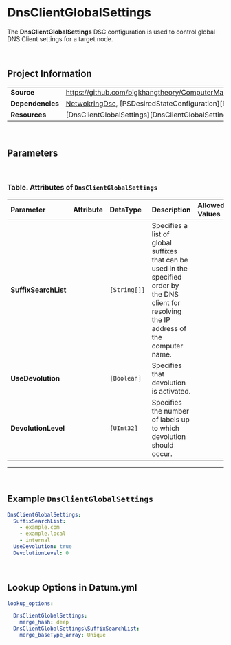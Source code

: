﻿# DnsClientGlobalSettings

The **DnsClientGlobalSettings** DSC configuration is used to control global DNS Client settings for a target node.

<br />

## Project Information

|                  |                                                                                                                                    |
| ---------------- | ---------------------------------------------------------------------------------------------------------------------------------- |
| **Source**       | https://github.com/bigkhangtheory/ComputerManagementTasks/tree/master/ComputerManagementTasks/DscResources/DnsClientGlobalSettings |
| **Dependencies** | [NetwokringDsc][NetworkingDsc], [PSDesiredStateConfiguration][PSDesiredStateConfiguration]                                         |
| **Resources**    | [DnsClientGlobalSettings][DnsClientGlobalSettings]                                                                                 |

<br />

## Parameters

<br />

### Table. Attributes of `DnsClientGlobalSettings`

| Parameter            | Attribute | DataType     | Description                                                                                                                                      | Allowed Values |
| :------------------- | :-------- | :----------- | :----------------------------------------------------------------------------------------------------------------------------------------------- | :------------- |
| **SuffixSearchList** |           | `[String[]]` | Specifies a list of global suffixes that can be used in the specified order by the DNS client for resolving the IP address of the computer name. |                |
| **UseDevolution**    |           | `[Boolean]`  | Specifies that devolution is activated.                                                                                                          |                |
| **DevolutionLevel**  |           | `[UInt32]`   | Specifies the number of labels up to which devolution should occur.                                                                              |                |

---

<br />

## Example `DnsClientGlobalSettings`

```yaml
DnsClientGlobalSettings:
  SuffixSearchList:
    - example.com
    - example.local
    - internal
  UseDevolution: true
  DevolutionLevel: 0

```

<br />

## Lookup Options in Datum.yml

```yaml
lookup_options:

  DnsClientGlobalSettings:
    merge_hash: deep
  DnsClientGlobalSettings\SuffixSearchList:
    merge_baseType_array: Unique

```

<br />

[AccessControlDsc]: https://github.com/mcollera/AccessControlDsc
[Chocolatey]: https://github.com/gaelcolas/Chocolatey
[ComputerManagementDsc]: https://github.com/dsccommunity/ComputerManagementDsc
[xPSDesiredStateConfiguration]: https://github.com/dsccommunity/xPSDesiredStateConfiguration

[AccessControlResourceHelper]: https://github.com/mcollera/AccessControlDsc
[ActiveDirectoryAccessEntry]: https://github.com/mcollera/AccessControlDsc
[ActiveDirectoryAuditRuleEntry]: https://github.com/mcollera/AccessControlDsc
[FileSystemAuditRuleEntry]: https://github.com/mcollera/AccessControlDsc
[NTFSAccessEntry]: https://github.com/mcollera/AccessControlDsc
[RegistryAccessEntry]: https://github.com/mcollera/AccessControlDsc

[ChocolateyFeature]: https://github.com/gaelcolas/Chocolatey
[ChocolateyPackage]: https://github.com/gaelcolas/Chocolatey
[ChocolateyPin]: https://github.com/gaelcolas/Chocolatey
[ChocolateySetting]: https://github.com/gaelcolas/Chocolatey
[ChocolateySoftware]: https://github.com/gaelcolas/Chocolatey
[ChocolateySource]: https://github.com/gaelcolas/Chocolatey

[Computer]: https://github.com/dsccommunity/ComputerManagementDsc/wiki/Computer
[IEEnhancedSecurityConfiguration]: https://github.com/dsccommunity/ComputerManagementDsc/wiki/IEEnhancedSecurityConfiguration
[OfflineDomainJoin]: https://github.com/dsccommunity/ComputerManagementDsc/wiki/OfflineDomainJoin
[PendingReboot]: https://github.com/dsccommunity/ComputerManagementDsc/wiki/PendingReboot
[PowerPlan]: https://github.com/dsccommunity/ComputerManagementDsc/wiki/PowerPlan
[PowerShellExecutionPolicy]: https://github.com/dsccommunity/ComputerManagementDsc/wiki/PowerShellExecutionPolicy
[RemoteDesktopAdmin]: https://github.com/dsccommunity/ComputerManagementDsc/wiki/RemoteDesktopAdmin
[ScheduledTask]: https://github.com/dsccommunity/ComputerManagementDsc/wiki/ScheduledTask
[SmbServerConfiguration]: https://github.com/dsccommunity/ComputerManagementDsc/wiki/SmbServerConfiguration
[SmbShare]: https://github.com/dsccommunity/ComputerManagementDsc/wiki/SmbShare
[SystemLocale]: https://github.com/dsccommunity/ComputerManagementDsc/wiki/SystemLocale
[TimeZone]: https://github.com/dsccommunity/ComputerManagementDsc/wiki/TimeZone
[UserAccountControl]: https://github.com/dsccommunity/ComputerManagementDsc/wiki/UserAccountControl
[VirtualMemory]: https://github.com/dsccommunity/ComputerManagementDsc/wiki/VirtualMemory
[WindowsCapability]: https://github.com/dsccommunity/ComputerManagementDsc/wiki/WindowsCapability
[WindowsEventLog]: https://github.com/dsccommunity/ComputerManagementDsc/wiki/WindowsEventLog
[xWindowsFeature]: https://github.com/dsccommunity/xPSDesiredStateConfiguration

[AccessControlDsc]: https://github.com/mcollera/AccessControlDsc
[Chocolatey]: https://github.com/gaelcolas/Chocolatey
[ComputerManagementDsc]: https://github.com/dsccommunity/ComputerManagementDsc
[xPSDesiredStateConfiguration]: https://github.com/dsccommunity/xPSDesiredStateConfiguration

[AccessControlResourceHelper]: https://github.com/mcollera/AccessControlDsc
[ActiveDirectoryAccessEntry]: https://github.com/mcollera/AccessControlDsc
[ActiveDirectoryAuditRuleEntry]: https://github.com/mcollera/AccessControlDsc
[FileSystemAuditRuleEntry]: https://github.com/mcollera/AccessControlDsc
[NTFSAccessEntry]: https://github.com/mcollera/AccessControlDsc
[RegistryAccessEntry]: https://github.com/mcollera/AccessControlDsc

[ChocolateyFeature]: https://github.com/gaelcolas/Chocolatey
[ChocolateyPackage]: https://github.com/gaelcolas/Chocolatey
[ChocolateyPin]: https://github.com/gaelcolas/Chocolatey
[ChocolateySetting]: https://github.com/gaelcolas/Chocolatey
[ChocolateySoftware]: https://github.com/gaelcolas/Chocolatey
[ChocolateySource]: https://github.com/gaelcolas/Chocolatey

[Computer]: https://github.com/dsccommunity/ComputerManagementDsc/wiki/Computer
[IEEnhancedSecurityConfiguration]: https://github.com/dsccommunity/ComputerManagementDsc/wiki/IEEnhancedSecurityConfiguration
[OfflineDomainJoin]: https://github.com/dsccommunity/ComputerManagementDsc/wiki/OfflineDomainJoin
[PendingReboot]: https://github.com/dsccommunity/ComputerManagementDsc/wiki/PendingReboot
[PowerPlan]: https://github.com/dsccommunity/ComputerManagementDsc/wiki/PowerPlan
[PowerShellExecutionPolicy]: https://github.com/dsccommunity/ComputerManagementDsc/wiki/PowerShellExecutionPolicy
[RemoteDesktopAdmin]: https://github.com/dsccommunity/ComputerManagementDsc/wiki/RemoteDesktopAdmin
[ScheduledTask]: https://github.com/dsccommunity/ComputerManagementDsc/wiki/ScheduledTask
[SmbServerConfiguration]: https://github.com/dsccommunity/ComputerManagementDsc/wiki/SmbServerConfiguration
[SmbShare]: https://github.com/dsccommunity/ComputerManagementDsc/wiki/SmbShare
[SystemLocale]: https://github.com/dsccommunity/ComputerManagementDsc/wiki/SystemLocale
[TimeZone]: https://github.com/dsccommunity/ComputerManagementDsc/wiki/TimeZone
[UserAccountControl]: https://github.com/dsccommunity/ComputerManagementDsc/wiki/UserAccountControl
[VirtualMemory]: https://github.com/dsccommunity/ComputerManagementDsc/wiki/VirtualMemory
[WindowsCapability]: https://github.com/dsccommunity/ComputerManagementDsc/wiki/WindowsCapability
[WindowsEventLog]: https://github.com/dsccommunity/ComputerManagementDsc/wiki/WindowsEventLog
[xWindowsFeature]: https://github.com/dsccommunity/xPSDesiredStateConfiguration

[NetworkingDsc]: https://github.com/dsccommunity/NetworkingDsc/wiki
[DefaultGatewayAddress]: https://github.com/dsccommunity/NetworkingDsc/wiki/DefaultGatewayAddress
[DnsClientGlobalSetting]: https://github.com/dsccommunity/NetworkingDsc/wiki/DnsClientGlobalSetting
[DnsConnectionSuffix]: https://github.com/dsccommunity/NetworkingDsc/wiki/DnsConnectionSuffix
[DnsServerAddress]: https://github.com/dsccommunity/NetworkingDsc/wiki/DnsServerAddress
[Firewall]: https://github.com/dsccommunity/NetworkingDsc/wiki/Firewall
[FirewallProfile]: https://github.com/dsccommunity/NetworkingDsc/wiki/FirewallProfile
[HostsFile]: https://github.com/dsccommunity/NetworkingDsc/wiki/HostsFile
[IPAddress]: https://github.com/dsccommunity/NetworkingDsc/wiki/IPAddress
[IPAddressOption]: https://github.com/dsccommunity/NetworkingDsc/wiki/IPAddressOption
[NetAdapterAdvancedProperty]: https://github.com/dsccommunity/NetworkingDsc/wiki/NetAdapterAdvancedProperty
[NetAdapterBinding]: https://github.com/dsccommunity/NetworkingDsc/wiki/NetAdapterBinding
[NetAdapterLso]: https://github.com/dsccommunity/NetworkingDsc/wiki/NetAdapterLso
[NetAdapterName]: https://github.com/dsccommunity/NetworkingDsc/wiki/NetAdapterName
[NetAdapterRdma]: https://github.com/dsccommunity/NetworkingDsc/wiki/NetAdapterRdma
[NetAdapterRsc]: https://github.com/dsccommunity/NetworkingDsc/wiki/NetAdapterRsc
[NetAdapterRss]: https://github.com/dsccommunity/NetworkingDsc/wiki/NetAdapterRss
[NetAdapterState]: https://github.com/dsccommunity/NetworkingDsc/wiki/NetAdapterState
[NetBios]: https://github.com/dsccommunity/NetworkingDsc/wiki/NetBios
[NetConnectionProfile]: https://github.com/dsccommunity/NetworkingDsc/wiki/NetConnectionProfile
[NetIPInterface]: https://github.com/dsccommunity/NetworkingDsc/wiki/NetIPInterface
[NetworkTeam]: https://github.com/dsccommunity/NetworkingDsc/wiki/NetworkTeam
[NetworkTeamInterface]: https://github.com/dsccommunity/NetworkingDsc/wiki/NetworkTeamInterface
[ProxySettings]: https://github.com/dsccommunity/NetworkingDsc/wiki/ProxySettings
[Route]: https://github.com/dsccommunity/NetworkingDsc/wiki/Route
[WaitForNetworkTeam]: https://github.com/dsccommunity/NetworkingDsc/wiki/WaitForNetworkTeam
[WinsServerAddress]: https://github.com/dsccommunity/NetworkingDsc/wiki/WinsServerAddress
[WinsSetting]: https://github.com/dsccommunity/NetworkingDsc/wiki/WinsSetting
[IPv6 Guidance]: https://docs.microsoft.com/en-US/troubleshoot/windows-server/networking/configure-ipv6-in-windows